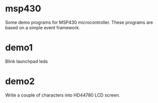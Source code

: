 msp430
======

Some demo programs for MSP430 microcontroller.
These programs are based on a simple event framework.

# demo1

Blink launchpad leds

# demo2

Write a couple of characters into HD44780 LCD screen.
